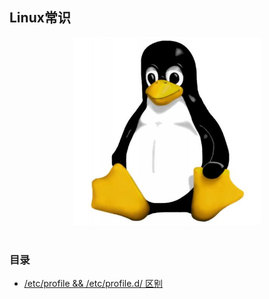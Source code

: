 ## Linux常识

<div align="center"> <img src="https://github.com/xuanchengsunjin/Jim_note/blob/sandbox/resource/img/operating_system/linux_logo.jpg" width="300px"> </div><br>

### 目录
 
- [/etc/profile && /etc/profile.d/ 区别](https://github.com/xuanchengsunjin/Jim_note/blob/sandbox/note/operating_system/linux/profile.md)